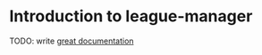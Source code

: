 # Introduction to league-manager

TODO: write [great documentation](http://jacobian.org/writing/what-to-write/)
